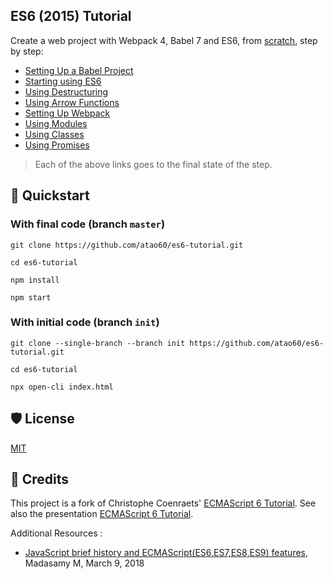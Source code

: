 ## ES6 (2015) Tutorial

Create a web project with Webpack 4, Babel 7 and ES6, from [scratch](https://github.com/atao60/es6-tutorial/tree/step0), step by step:

* [Setting Up a Babel Project](https://github.com/atao60/es6-tutorial/tree/step1)
* [Starting using ES6](https://github.com/atao60/es6-tutorial/tree/step2)
* [Using Destructuring](https://github.com/atao60/es6-tutorial/tree/step3)
* [Using Arrow Functions](https://github.com/atao60/es6-tutorial/tree/step4)
* [Setting Up Webpack](https://github.com/atao60/es6-tutorial/tree/step5)
* [Using Modules](https://github.com/atao60/es6-tutorial/tree/step6)
* [Using Classes](https://github.com/atao60/es6-tutorial/tree/step7)
* [Using Promises](https://github.com/atao60/es6-tutorial/tree/step8)

> Each of the above links goes to the final state of the step.

## 🏁 Quickstart

### With final code (branch `master`)

```
git clone https://github.com/atao60/es6-tutorial.git

cd es6-tutorial

npm install

npm start
```

### With initial code (branch `init`)

```
git clone --single-branch --branch init https://github.com/atao60/es6-tutorial.git

cd es6-tutorial

npx open-cli index.html
```

## 🛡 License

[MIT](LICENSE)

## 📜 Credits

This project is a fork of Christophe Coenraets' [ECMAScript 6 Tutorial](https://github.com/ccoenraets/es6-tutorial). See also the presentation [ECMAScript 6 Tutorial](http://ccoenraets.github.io/es6-tutorial).

Additional Resources :
* [JavaScript brief history and ECMAScript(ES6,ES7,ES8,ES9) features](https://medium.com/@madasamy/javascript-brief-history-and-ecmascript-es6-es7-es8-features-673973394df4), Madasamy M, March 9, 2018
